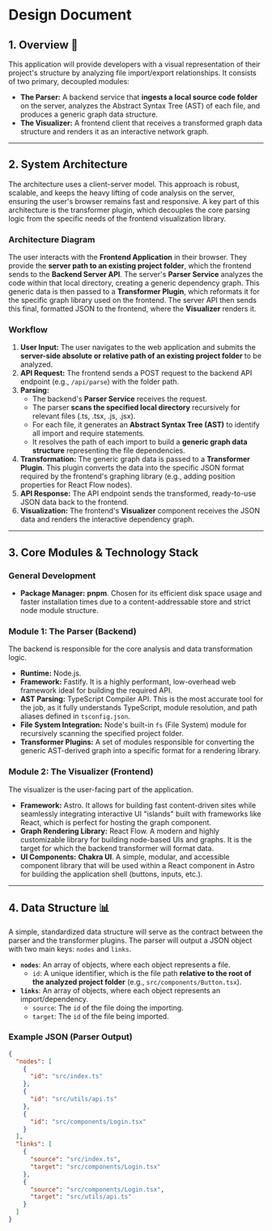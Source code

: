 # Design Document

## 1. Overview 📜

This application will provide developers with a visual representation of their project's structure by analyzing file import/export relationships. It consists of two primary, decoupled modules:

- **The Parser:** A backend service that **ingests a local source code folder** on the server, analyzes the Abstract Syntax Tree (AST) of each file, and produces a generic graph data structure.
- **The Visualizer:** A frontend client that receives a transformed graph data structure and renders it as an interactive network graph.

---

## 2. System Architecture

The architecture uses a client-server model. This approach is robust, scalable, and keeps the heavy lifting of code analysis on the server, ensuring the user's browser remains fast and responsive. A key part of this architecture is the transformer plugin, which decouples the core parsing logic from the specific needs of the frontend visualization library.

### Architecture Diagram

The user interacts with the **Frontend Application** in their browser. They provide the **server path to an existing project folder**, which the frontend sends to the **Backend Server API**. The server's **Parser Service** analyzes the code within that local directory, creating a generic dependency graph. This generic data is then passed to a **Transformer Plugin**, which reformats it for the specific graph library used on the frontend. The server API then sends this final, formatted JSON to the frontend, where the **Visualizer** renders it.

### Workflow

1.  **User Input:** The user navigates to the web application and submits the **server-side absolute or relative path of an existing project folder** to be analyzed.
2.  **API Request:** The frontend sends a POST request to the backend API endpoint (e.g., `/api/parse`) with the folder path.
3.  **Parsing:**
    - The backend's **Parser Service** receives the request.
    - The parser **scans the specified local directory** recursively for relevant files (.ts, .tsx, .js, .jsx).
    - For each file, it generates an **Abstract Syntax Tree (AST)** to identify all import and require statements.
    - It resolves the path of each import to build a **generic graph data structure** representing the file dependencies.
4.  **Transformation:** The generic graph data is passed to a **Transformer Plugin**. This plugin converts the data into the specific JSON format required by the frontend's graphing library (e.g., adding position properties for React Flow nodes).
5.  **API Response:** The API endpoint sends the transformed, ready-to-use JSON data back to the frontend.
6.  **Visualization:** The frontend's **Visualizer** component receives the JSON data and renders the interactive dependency graph.

---

## 3. Core Modules & Technology Stack

### General Development

- **Package Manager:** **pnpm**. Chosen for its efficient disk space usage and faster installation times due to a content-addressable store and strict node module structure.

### Module 1: The Parser (Backend)

The backend is responsible for the core analysis and data transformation logic.

- **Runtime:** Node.js.
- **Framework:** Fastify. It is a highly performant, low-overhead web framework ideal for building the required API.
- **AST Parsing:** TypeScript Compiler API. This is the most accurate tool for the job, as it fully understands TypeScript, module resolution, and path aliases defined in `tsconfig.json`.
- **File System Integration:** Node's built-in `fs` (File System) module for recursively scanning the specified project folder.
- **Transformer Plugins:** A set of modules responsible for converting the generic AST-derived graph into a specific format for a rendering library.

### Module 2: The Visualizer (Frontend)

The visualizer is the user-facing part of the application.

- **Framework:** Astro. It allows for building fast content-driven sites while seamlessly integrating interactive UI "islands" built with frameworks like React, which is perfect for hosting the graph component.
- **Graph Rendering Library:** React Flow. A modern and highly customizable library for building node-based UIs and graphs. It is the target for which the backend transformer will format data.
- **UI Components:** **Chakra UI**. A simple, modular, and accessible component library that will be used within a React component in Astro for building the application shell (buttons, inputs, etc.).

---

## 4. Data Structure 📊

A simple, standardized data structure will serve as the contract between the parser and the transformer plugins. The parser will output a JSON object with two main keys: `nodes` and `links`.

- **`nodes`**: An array of objects, where each object represents a file.
  - `id`: A unique identifier, which is the file path **relative to the root of the analyzed project folder** (e.g., `src/components/Button.tsx`).
- **`links`**: An array of objects, where each object represents an import/dependency.
  - `source`: The `id` of the file doing the importing.
  - `target`: The `id` of the file being imported.

### Example JSON (Parser Output)

```json
{
  "nodes": [
    {
      "id": "src/index.ts"
    },
    {
      "id": "src/utils/api.ts"
    },
    {
      "id": "src/components/Login.tsx"
    }
  ],
  "links": [
    {
      "source": "src/index.ts",
      "target": "src/components/Login.tsx"
    },
    {
      "source": "src/components/Login.tsx",
      "target": "src/utils/api.ts"
    }
  ]
}
```
